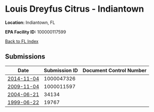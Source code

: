 # Louis Dreyfus Citrus - Indiantown

**Location:** Indiantown, FL

**EPA Facility ID:** 100000117599

[Back to FL Index](../../index.md)

## Submissions

| Date | Submission ID | Document Control Number |
|------|--------------|-------------------------|
| [2014-11-04](submissions/1000047326.md) | 1000047326 |  |
| [2009-11-04](submissions/1000011597.md) | 1000011597 |  |
| [2004-06-21](submissions/34134.md) | 34134 |  |
| [1999-06-22](submissions/19767.md) | 19767 |  |
